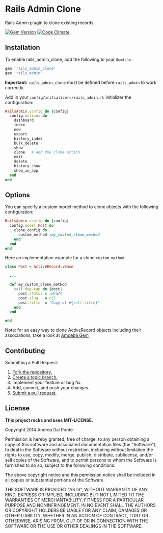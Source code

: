 # Rails Admin Clone

Rails Admin plugin to clone existing records

[![Gem Version](https://badge.fury.io/rb/rails_admin_clone.png)](http://badge.fury.io/rb/rails_admin_clone)
[![Code Climate](https://codeclimate.com/github/dalpo/rails_admin_clone.png)](https://codeclimate.com/github/dalpo/rails_admin_clone)

## Installation

To enable rails_admin_clone, add the following to your `Gemfile`:

```ruby
gem 'rails_admin_clone'
gem 'rails_admin'
```
**Important:** `rails_admin_clone` must be defined before `rails_admin` to work correctly.


Add in your `config/initializers/rails_admin.rb` initializer the configuration:
```ruby
RailsAdmin.config do |config|
  config.actions do
    dashboard
    index
    new
    export
    history_index
    bulk_delete
    show
    clone   # Add the clone action
    edit
    delete
    history_show
    show_in_app
  end
end
```

## Options
You can specify a custom model method to clone objects with the following configuration:
```ruby
RailsAdmin.config do |config|
  config.model Post do
    clone_config do
      custom_method :my_custom_clone_method
    end
  end
end
```

Here an implementation example for a clone `custom_method`:
```ruby
class Post < ActiveRecord::Base

  ...

  def my_custom_clone_method
    self.dup.tap do |post|
      post.status = :draft
      post.slug   = nil
      post.title  = "Copy of #{self.title}"
    end
  end

end
```

Note: for an easy way to clone ActiveRecord objects including their associations, take a look at [Amoeba Gem](https://github.com/rocksolidwebdesign/amoeba)


## Contributing
Submitting a Pull Request:

1. [Fork the repository.][fork]
2. [Create a topic branch.][branch]
3. Implement your feature or bug fix.
4. Add, commit, and push your changes.
5. [Submit a pull request.][pr]

[fork]: http://help.github.com/fork-a-repo/
[branch]: http://learn.github.com/p/branching.html
[pr]: http://help.github.com/send-pull-requests/


## License
**This project rocks and uses MIT-LICENSE.**

Copyright 2014 Andrea Dal Ponte

Permission is hereby granted, free of charge, to any person obtaining
a copy of this software and associated documentation files (the
"Software"), to deal in the Software without restriction, including
without limitation the rights to use, copy, modify, merge, publish,
distribute, sublicense, and/or sell copies of the Software, and to
permit persons to whom the Software is furnished to do so, subject to
the following conditions:

The above copyright notice and this permission notice shall be
included in all copies or substantial portions of the Software.

THE SOFTWARE IS PROVIDED "AS IS", WITHOUT WARRANTY OF ANY KIND,
EXPRESS OR IMPLIED, INCLUDING BUT NOT LIMITED TO THE WARRANTIES OF
MERCHANTABILITY, FITNESS FOR A PARTICULAR PURPOSE AND
NONINFRINGEMENT. IN NO EVENT SHALL THE AUTHORS OR COPYRIGHT HOLDERS BE
LIABLE FOR ANY CLAIM, DAMAGES OR OTHER LIABILITY, WHETHER IN AN ACTION
OF CONTRACT, TORT OR OTHERWISE, ARISING FROM, OUT OF OR IN CONNECTION
WITH THE SOFTWARE OR THE USE OR OTHER DEALINGS IN THE SOFTWARE.

